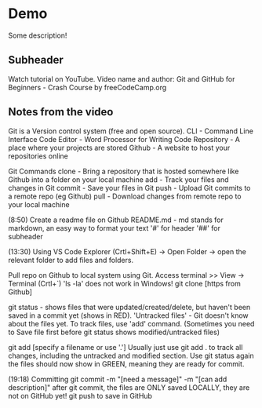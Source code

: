 # Demo

Some description!

## Subheader

Watch tutorial on YouTube.
Video name and author: Git and GitHub for Beginners - Crash Course by freeCodeCamp.org

## Notes from the video

Git is a Version control system (free and open source).
CLI - Command Line Interface
Code Editor - Word Processor for Writing Code
Repository - A place where your projects are stored
Github - A website to host your repositories online

Git Commands
clone - Bring a repository that is hosted somewhere like Github into a folder on your local machine
add - Track your files and changes in Git
commit - Save your files in Git
push - Upload Git commits to a remote repo (eg Github)
pull - Download changes from remote repo to your local machine

(8:50) Create a readme file on Github
README.md - md stands for markdown, an easy way to format your text
'#' for header
'##' for subheader

(13:30) Using VS Code
Explorer (Crtl+Shift+E) -> Open Folder -> open the relevant folder to add files and folders.

Pull repo on Github to local system using Git.
Access terminal >> View -> Terminal (Crtl+`)
'ls -la' does not work in Windows!
git clone [https from Github]

git status - shows files that were updated/created/delete, but haven't been saved in a commit yet (shows in RED).
'Untracked files' - Git doesn't know about the files yet. To track files, use 'add' command.
(Sometimes you need to Save file first before git status shows modified/untracked files)

git add [specify a filename or use '.']
Usually just use git add . to track all changes, including the untracked and modified section.
Use git status again the files should now show in GREEN, meaning they are ready for commit.

(19:18) Committing
git commit -m "[need a message]" -m "[can add description]"
after git commit, the files are ONLY saved LOCALLY, they are not on GitHub yet!
git push to save in GitHub

